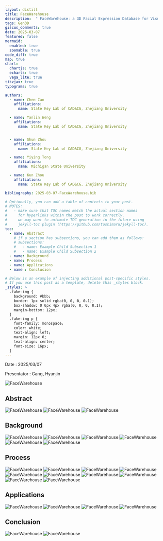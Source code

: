 ```yaml
---
layout: distill
title: FaceWarehouse
description:  " FaceWarehouse: a 3D Facial Expression Database for Visual Computing "
tags: Gen3D
giscus_comments: true
date: 2025-03-07
featured: false
mermaid:
  enabled: true
  zoomable: true
code_diff: true
map: true
chart:
  chartjs: true
  echarts: true
  vega_lite: true
tikzjax: true
typograms: true

authors:
  - name: Chen Cao
    affiliations:
      name: State Key Lab of CAD&CG, Zhejiang University

  - name: Yanlin Weng
    affiliations:
      name: State Key Lab of CAD&CG, Zhejiang University


  - name: Shun Zhou
    affiliations:
      name: State Key Lab of CAD&CG, Zhejiang University

  - name: Yiying Tong
    affiliations:
      name: Michigan State University

  - name: Kun Zhou
    affiliations:
      name: State Key Lab of CAD&CG, Zhejiang University

bibliography: 2025-03-07-FaceWarehouse.bib

# Optionally, you can add a table of contents to your post.
# NOTES:
#   - make sure that TOC names match the actual section names
#     for hyperlinks within the post to work correctly.
#   - we may want to automate TOC generation in the future using
#     jekyll-toc plugin (https://github.com/toshimaru/jekyll-toc).
toc:
  - name: Abstract
    # if a section has subsections, you can add them as follows:
    # subsections:
    #   - name: Example Child Subsection 1
    #   - name: Example Child Subsection 2
  - name: Background
  - name: Process
  - name: Applications
  - name : Conclusion

# Below is an example of injecting additional post-specific styles.
# If you use this post as a template, delete this _styles block.
_styles: >
  .fake-img {
    background: #bbb;
    border: 1px solid rgba(0, 0, 0, 0.1);
    box-shadow: 0 0px 4px rgba(0, 0, 0, 0.1);
    margin-bottom: 12px;
  }
  .fake-img p {
    font-family: monospace;
    color: white;
    text-align: left;
    margin: 12px 0;
    text-align: center;
    font-size: 16px;
  }
---
```


Date : 2025/03/07

Presentator : Gang, Hyunjin

<img src="/assets/img/250307/250307_강현진_page-0001.jpg" alt="FaceWarehouse" style="max-width:100%; height:auto;">

## Abstract

<img src="/assets/img/250307/250307_강현진_page-0002.jpg" alt="FaceWarehouse" style="max-width:100%; height:auto;">
<img src="/assets/img/250307/250307_강현진_page-0003.jpg" alt="FaceWarehouse" style="max-width:100%; height:auto;">
<img src="/assets/img/250307/250307_강현진_page-0004.jpg" alt="FaceWarehouse" style="max-width:100%; height:auto;">

## Background

<img src="/assets/img/250307/250307_강현진_page-0005.jpg" alt="FaceWarehouse" style="max-width:100%; height:auto;">
<img src="/assets/img/250307/250307_강현진_page-0006.jpg" alt="FaceWarehouse" style="max-width:100%; height:auto;">
<img src="/assets/img/250307/250307_강현진_page-0007.jpg" alt="FaceWarehouse" style="max-width:100%; height:auto;">
<img src="/assets/img/250307/250307_강현진_page-0008.jpg" alt="FaceWarehouse" style="max-width:100%; height:auto;">
<img src="/assets/img/250307/250307_강현진_page-0009.jpg" alt="FaceWarehouse" style="max-width:100%; height:auto;">
<img src="/assets/img/250307/250307_강현진_page-0010.jpg" alt="FaceWarehouse" style="max-width:100%; height:auto;">

## Process

<img src="/assets/img/250307/250307_강현진_page-0011.jpg" alt="FaceWarehouse" style="max-width:100%; height:auto;">
<img src="/assets/img/250307/250307_강현진_page-0012.jpg" alt="FaceWarehouse" style="max-width:100%; height:auto;">
<img src="/assets/img/250307/250307_강현진_page-0013.jpg" alt="FaceWarehouse" style="max-width:100%; height:auto;">
<img src="/assets/img/250307/250307_강현진_page-0014.jpg" alt="FaceWarehouse" style="max-width:100%; height:auto;">
<img src="/assets/img/250307/250307_강현진_page-0015.jpg" alt="FaceWarehouse" style="max-width:100%; height:auto;">
<img src="/assets/img/250307/250307_강현진_page-0016.jpg" alt="FaceWarehouse" style="max-width:100%; height:auto;">
<img src="/assets/img/250307/250307_강현진_page-0017.jpg" alt="FaceWarehouse" style="max-width:100%; height:auto;">
<img src="/assets/img/250307/250307_강현진_page-0018.jpg" alt="FaceWarehouse" style="max-width:100%; height:auto;">
<img src="/assets/img/250307/250307_강현진_page-0019.jpg" alt="FaceWarehouse" style="max-width:100%; height:auto;">
<img src="/assets/img/250307/250307_강현진_page-0020.jpg" alt="FaceWarehouse" style="max-width:100%; height:auto;">

## Applications

<img src="/assets/img/250307/250307_강현진_page-0021.jpg" alt="FaceWarehouse" style="max-width:100%; height:auto;">
<img src="/assets/img/250307/250307_강현진_page-0022.jpg" alt="FaceWarehouse" style="max-width:100%; height:auto;">
<img src="/assets/img/250307/250307_강현진_page-0023.jpg" alt="FaceWarehouse" style="max-width:100%; height:auto;">
<img src="/assets/img/250307/250307_강현진_page-0024.jpg" alt="FaceWarehouse" style="max-width:100%; height:auto;">


## Conclusion
<img src="/assets/img/250307/250307_강현진_page-0025.jpg" alt="FaceWarehouse" style="max-width:100%; height:auto;">
<img src="/assets/img/250307/250307_강현진_page-0026.jpg" alt="FaceWarehouse" style="max-width:100%; height:auto;">